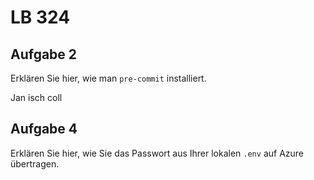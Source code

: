 # LB 324

## Aufgabe 2
Erklären Sie hier, wie man `pre-commit` installiert.

Jan isch coll



## Aufgabe 4
Erklären Sie hier, wie Sie das Passwort aus Ihrer lokalen `.env` auf Azure übertragen.